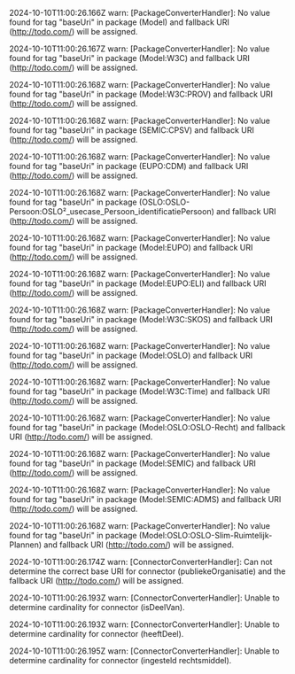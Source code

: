 2024-10-10T11:00:26.166Z warn: [PackageConverterHandler]: No value found for tag "baseUri" in package (Model) and fallback URI (http://todo.com/) will be assigned.

2024-10-10T11:00:26.167Z warn: [PackageConverterHandler]: No value found for tag "baseUri" in package (Model:W3C) and fallback URI (http://todo.com/) will be assigned.

2024-10-10T11:00:26.168Z warn: [PackageConverterHandler]: No value found for tag "baseUri" in package (Model:W3C:PROV) and fallback URI (http://todo.com/) will be assigned.

2024-10-10T11:00:26.168Z warn: [PackageConverterHandler]: No value found for tag "baseUri" in package (SEMIC:CPSV) and fallback URI (http://todo.com/) will be assigned.

2024-10-10T11:00:26.168Z warn: [PackageConverterHandler]: No value found for tag "baseUri" in package (EUPO:CDM) and fallback URI (http://todo.com/) will be assigned.

2024-10-10T11:00:26.168Z warn: [PackageConverterHandler]: No value found for tag "baseUri" in package (OSLO:OSLO-Persoon:OSLO²_usecase_Persoon_identificatiePersoon) and fallback URI (http://todo.com/) will be assigned.

2024-10-10T11:00:26.168Z warn: [PackageConverterHandler]: No value found for tag "baseUri" in package (Model:EUPO) and fallback URI (http://todo.com/) will be assigned.

2024-10-10T11:00:26.168Z warn: [PackageConverterHandler]: No value found for tag "baseUri" in package (Model:EUPO:ELI) and fallback URI (http://todo.com/) will be assigned.

2024-10-10T11:00:26.168Z warn: [PackageConverterHandler]: No value found for tag "baseUri" in package (Model:W3C:SKOS) and fallback URI (http://todo.com/) will be assigned.

2024-10-10T11:00:26.168Z warn: [PackageConverterHandler]: No value found for tag "baseUri" in package (Model:OSLO) and fallback URI (http://todo.com/) will be assigned.

2024-10-10T11:00:26.168Z warn: [PackageConverterHandler]: No value found for tag "baseUri" in package (Model:W3C:Time) and fallback URI (http://todo.com/) will be assigned.

2024-10-10T11:00:26.168Z warn: [PackageConverterHandler]: No value found for tag "baseUri" in package (Model:OSLO:OSLO-Recht) and fallback URI (http://todo.com/) will be assigned.

2024-10-10T11:00:26.168Z warn: [PackageConverterHandler]: No value found for tag "baseUri" in package (Model:SEMIC) and fallback URI (http://todo.com/) will be assigned.

2024-10-10T11:00:26.168Z warn: [PackageConverterHandler]: No value found for tag "baseUri" in package (Model:SEMIC:ADMS) and fallback URI (http://todo.com/) will be assigned.

2024-10-10T11:00:26.168Z warn: [PackageConverterHandler]: No value found for tag "baseUri" in package (Model:OSLO:OSLO-Slim-Ruimtelijk-Plannen) and fallback URI (http://todo.com/) will be assigned.

2024-10-10T11:00:26.174Z warn: [ConnectorConverterHandler]: Can not determine the correct base URI for connector (publiekeOrganisatie) and the fallback URI (http://todo.com/) will be assigned.

2024-10-10T11:00:26.193Z warn: [ConnectorConverterHandler]: Unable to determine cardinality for connector (isDeelVan).

2024-10-10T11:00:26.193Z warn: [ConnectorConverterHandler]: Unable to determine cardinality for connector (heeftDeel).

2024-10-10T11:00:26.195Z warn: [ConnectorConverterHandler]: Unable to determine cardinality for connector (ingesteld rechtsmiddel).

